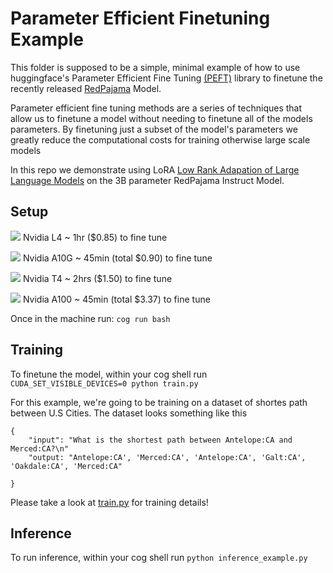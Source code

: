 # Parameter Efficient Finetuning Example

This folder is supposed to be a simple, minimal example of how to use huggingface's Parameter Efficient Fine Tuning [(PEFT)](https://github.com/huggingface/peft) library to finetune the recently released [RedPajama](https://www.together.xyz/blog/redpajama-models-v1) Model.

Parameter efficient fine tuning methods are a series of techniques that allow us to finetune a model without needing to finetune all of the models parameters. By finetuning just a subset of the model's parameters we greatly reduce the computational costs for training otherwise large scale models

In this repo we demonstrate using LoRA [Low Rank Adapation of Large Language Models](https://arxiv.org/abs/2106.09685) on the 3B parameter RedPajama Instruct Model.

## Setup

[![](https://uohmivykqgnnbiouffke.supabase.co/storage/v1/object/public/landingpage/createdevenv2.svg)](https://console.brev.dev/environment/new?os=5snmxykkz&us=oit0rfks&repo=https://github.com/theFong/AnythingButWrappers&instance=g2-standard-4&diskStorage=250Gi&region=us-west1&image=https://www.googleapis.com/compute/v1/projects/brevdevprod/zones/us-west1-b/disks/anythingbutwrappers-l4-inst-2qdcc0rpz7nyqkgwfsxg9xktbxy)
Nvidia L4 ~ 1hr ($0.85) to fine tune

[![](https://uohmivykqgnnbiouffke.supabase.co/storage/v1/object/public/landingpage/createdevenv2.svg)](https://console.brev.dev/environment/new?os=5snmxykkz&us=oit0rfks&repo=https://github.com/theFong/AnythingButWrappers&instance=g5.xlarge&diskStorage=250Gi&region=us-west-2)
Nvidia A10G ~ 45min (total $0.90) to fine tune

[![](https://uohmivykqgnnbiouffke.supabase.co/storage/v1/object/public/landingpage/createdevenv2.svg)](https://console.brev.dev/environment/new?os=5snmxykkz&us=oit0rfks&repo=https://github.com/theFong/AnythingButWrappers&instance=g4dn.xlarge&diskStorage=250Gi&region=us-west-2)
Nvidia T4 ~ 2hrs ($1.50) to fine tune

[![](https://uohmivykqgnnbiouffke.supabase.co/storage/v1/object/public/landingpage/createdevenv2.svg)](https://console.brev.dev/environment/new?os=5snmxykkz&us=oit0rfks&repo=https://github.com/theFong/AnythingButWrappers&instance=a2-highgpu-1g&diskStorage=250Gi&region=us-west1&image=https://www.googleapis.com/compute/v1/projects/brevdevprod/zones/us-west1-b/disks/anythingbutwrappers-a100-inst-2qatbhrmtv13tqwsvfwbgupcsrk)
Nvidia A100 ~ 45min (total $3.37) to fine tune

Once in the machine run:
`cog run bash`

## Training

To finetune the model, within your cog shell run `CUDA_SET_VISIBLE_DEVICES=0 python train.py`

For this example, we're going to be training on a dataset of shortes path between U.S Cities.
The dataset looks something like this

```
{
    "input": "What is the shortest path between Antelope:CA and Merced:CA?\n"
    "output: "Antelope:CA', 'Merced:CA', 'Antelope:CA', 'Galt:CA', 'Oakdale:CA', 'Merced:CA"

}
```

Please take a look at [train.py]() for training details!

## Inference

To run inference, within your cog shell run `python inference_example.py`
